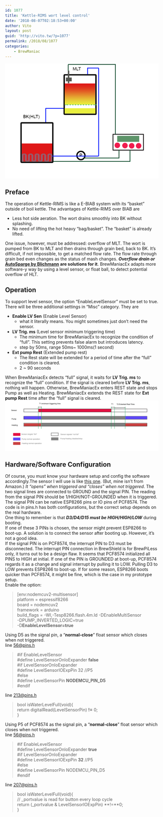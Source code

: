 ```yaml
---
id: 1077
title: 'Kettle-RIMS wort level control'
date: '2018-08-07T02:18:53+00:00'
author: Vito
layout: post
guid: 'http://vito.tw/?p=1077'
permalink: /2018/08/1077
categories:
    - BrewManiac
---
```


![](/wp-content/uploads/2018/08/kettle-rims-level.png)

## Preface

The operation of Kettle-RIMS is like a E-BIAB system with its “basket” outside of boil kettle. The advantages of Kettle-RIMS over BIAB are

- Less hot side aeration. The wort drains smoothly into BK without splashing.
- No need of lifting the hot heavy “bag/basket”. The “basket” is already lifted.

One issue, however, must be addressed: overflow of MLT. The wort is pumped from BK to MLT and then drains through grain bed, back to BK. It’s difficult, if not impossible, to get a matched flow rate. The flow rate through grain bed even changes as the status of mash changes. ***Overflow drain or* [AutoSparge by Blichmann](https://www.blichmannengineering.com/products/autosparge) are solutions for it**. BrewManiacEx adapts more software-y way by using a level sensor, or float ball, to detect potential overflow of HLT.

## Operation

To support level sensor, the option “EnableLevelSensor” must be set to true. There will be three additional settings in “Misc” category. They are

- **Enable LV Sen** (Enable Level Sensor) 
    - what it literally means. You might sometimes just don’t need the sensor.
- **LV Trig. ms** (Level sensor minimum triggering time) 
    - The minimum time for BrewManiacEx to recognize the condition of “full”. This setting prevents false alarm but introduces latency.
    - step by 50ms, range 50ms~ 1000ms(1 second)
- **Ext pump Rest** (Extended pump rest) 
    - The Rest state will be extended for a period of time after the “full” condition is cleared.
    - 2 ~ 90 seconds

When BrewManiacEx detects “full” signal, it waits for **LV Trig. ms** to recognize the “full” condition. If the signal is cleared before **LV Trig. ms**, nothing will happen. Otherwise, BrewManiacEx enters REST state and stops Pump as well as Heating. BrewManiacEx extends the REST state for **Ext pump Rest** time after the “full” signal is cleared.  
![](/wp-content/uploads/2018/08/levelsensor-for-k-rim.png)

## Hardware/Software Configuration

Of course, you must know your hardware setup and config the software accordingly.The sensor I will use is like [this one](https://www.amazon.com/uxcell-Aquarium-Stainless-Horizontal-Switch/dp/B00AQYXP0C/ref=sr_1_19?ie=UTF8&qid=1533602313&sr=8-19&keywords=water+level+sensor). (But, mine isn’t from Amazon.) *It “opens” when triggered and “closes” when not triggered*. The two signal lines are connected to GROUND and the signal PIN. The reading from the signal PIN should be 1/HIGH/NOT-GROUNDED when it is triggered.  
The signal PIN can be native ESP8266 pins or IO pins of PCF8574. The code is in pins.h has both configurations, but the correct setup depends on the real hardware.  
One thing to remember is that ***D3/D4/D15 must be HIGH/HIGH/LOW*** during booting.  
If one of these 3 PINs is chosen, the sensor might prevent ESP8266 to boot-up. A solution is to connect the sensor after booting up. However, it’s not a good idea.  
If the signal PIN is on PCF8574, the interrupt PIN to D3 must be disconnected. The interrupt PIN connection in BrewShield is for BrewPiLess only, it turns out to be a design flaw. It seems that PCF8574 initialized all PINS to HIGH at initial. If one of the PIN is GROUNDED at boot-up, PCF8574 regards it as a change and signal interrupt by pulling it to LOW. Pulling D3 to LOW prevents ESP8266 to boot-up. If for some reason, ESP8266 boots quicker than PCF8574, it might be fine, which is the case in my prototype setup.  
Enable the option:

> \[env:nodemcuv2-multisensor\]  
> platform = espressif8266  
> board = nodemcuv2  
> framework = arduino  
> build\_flags = -Wl,-Tesp8266.flash.4m.ld -DEnableMultiSensor  
> -DPUMP\_INVERTED\_LOGIC=true  
> -D**EnableLevelSensor=true**

Using D5 as the signal pin, a “**normal-close**” float sensor which closes when not triggered.  
line 56@pins.h

> \#if EnableLevelSensor  
> \#define LevelSensorOnIoExpander **false**  
> \#if LevelSensorOnIoExpander  
> \#define LevelSensorIOExpPin 32 //P5  
> \#else  
> \#define LevelSensorPin **NODEMCU\_PIN\_D5**  
> \#endif

line 213@pins.h

> bool isWaterLevelFull(void){  
> return digitalRead(LevelSensorPin) **!=** 0;  
> }

Using P5 of PCF8574 as the signal pin, a “**normal-close**” float sensor which closes when not triggered.  
line 56@pins.h

> \#if EnableLevelSensor  
> \#define LevelSensorOnIoExpander **true**  
> \#if LevelSensorOnIoExpander  
> \#define LevelSensorIOExpPin **32** //P5  
> \#else  
> \#define LevelSensorPin NODEMCU\_PIN\_D5  
> \#endif

line 207@pins.h

> bool isWaterLevelFull(void){  
> // \_portvalue is read for button every loop cycle  
> return (\_portvalue &amp; LevelSensorIOExpPin) **!=**0;  
> }